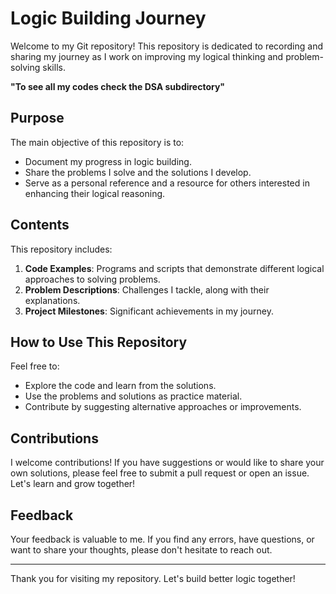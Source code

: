 # Logic Building Journey

Welcome to my Git repository! This repository is dedicated to recording and sharing my journey as I work on improving my logical thinking and problem-solving skills.

**"To see all my codes check the DSA subdirectory"**

## Purpose

The main objective of this repository is to:

- Document my progress in logic building.
- Share the problems I solve and the solutions I develop.
- Serve as a personal reference and a resource for others interested in enhancing their logical reasoning.

## Contents

This repository includes:

1. **Code Examples**: Programs and scripts that demonstrate different logical approaches to solving problems.
2. **Problem Descriptions**: Challenges I tackle, along with their explanations.
3. **Project Milestones**: Significant achievements in my journey.

## How to Use This Repository

Feel free to:

- Explore the code and learn from the solutions.
- Use the problems and solutions as practice material.
- Contribute by suggesting alternative approaches or improvements.

## Contributions

I welcome contributions! If you have suggestions or would like to share your own solutions, please feel free to submit a pull request or open an issue. Let's learn and grow together!

## Feedback

Your feedback is valuable to me. If you find any errors, have questions, or want to share your thoughts, please don't hesitate to reach out.

---

Thank you for visiting my repository. Let's build better logic together!

